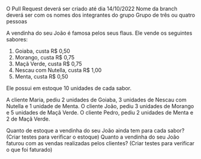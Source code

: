 O Pull Request deverá ser criado até dia 14/10/2022
Nome da branch deverá ser com os nomes dos integrantes do grupo
Grupo de três ou quatro pessoas

A vendinha do seu João é famosa pelos seus flaus. Ele vende os seguintes sabores:
1. Goiaba, custa R$ 0,50
2. Morango, custa R$ 0,75
3. Maçã Verde, custa R$ 0,75
4. Nescau com Nutella, custa R$ 1,00
5. Menta, custa R$ 0,50

Ele possui em estoque 10 unidades de cada sabor.

A cliente Maria, pediu 2 unidades de Goiaba, 3 unidades de Nescau com Nutella e 1 unidade de Menta.
O cliente João, pediu 3 unidades de Morango e 5 unidades de Maçã Verde.
O cliente Pedro, pediu 2 unidades de Menta e 2 de Maçã Verde.

Quanto de estoque a vendinha do seu João ainda tem para cada sabor? (Criar testes para verificar o estoque)
Quanto a vendinha do seu João faturou com as vendas realizadas pelos clientes? (Criar testes para verificar o que foi faturado)